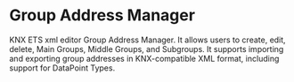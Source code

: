 # Group Address Manager

KNX ETS xml editor Group Address Manager. It allows users to create, edit, delete, Main Groups, Middle Groups, and Subgroups. 
It supports importing and exporting group addresses in KNX-compatible XML format, including support for DataPoint Types.